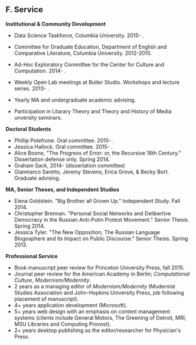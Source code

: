 ## F. Service

**Institutional & Community Development**  

- Data Science Taskforce, Columbia University. 2015- .

- Committee for Graduate Education, Department of English and Comparative
  Literature, Columbia University. 2012-2015.

- Ad-Hoc Exploratory Committee for the Center for Culture and Computation. 2014- .

- Weekly Open Lab meetings at Butler Studio. Workshops and lecture series.
  2013- .

- Yearly MA and undergraduate academic advising.

- Participation in Litarary Theory and Theory and History of Media unversity
  seminars.

**Doctoral Students**  

- Phillip Polefrone. Oral committee. 2015- .
- Jessica Hallock. Oral committee. 2015- .
- Alice Boone, "The Progress of Error: or, the Recursive 18th Century." Dissertation defense only. Spring 2014.
- Graham Sack, 2014- (dissertation committee)
- Gianmarco Saretto, Jeremy Stevens, Erica Grove, & Becky Bort. Graduate advising.

**MA, Senior Theses, and Independent Studies**  

- Elena Goldstein. "Big Brother all Grown Up." Independent Study. Fall 2014.
- Christopher Brennan. "Personal Social Networks and Delibertive Democracy in
the Russian Anti-Putin Protest Movement." Senior Thesis. Spring 2014.
- Jessica Tyler. "The New Opposition, The Russian Language Blogosphere and its
Impact on Public Discourse." Senior Thesis. Spring 2013.

**Professional Service**  

- Book manuscript peer review for Princeton University Press, fall 2015.
- Journal peer review for the American Academy in Berlin; *Computational
  Culture*, *Modernism/Modernity*.
- 2 years as a managing editor of *Modernism/Modernity* (Modernist Studies
  Association and John-Hopkins University Press, job following placement of
manuscript).
- 4+ years application development (Microsoft).
- 5+ years web design with an emphasis on content management systems (clients
  include General Motors, The Greening of Detroit, MRI, MSU Libraries and
Computing Provost).
- 2+ years desktop publishing as the editor/researcher for Physician's Press.

